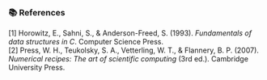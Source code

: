 ### 📚 References

[1] Horowitz, E., Sahni, S., & Anderson-Freed, S. (1993). *Fundamentals of data structures in C*. Computer Science Press.  
[2] Press, W. H., Teukolsky, S. A., Vetterling, W. T., & Flannery, B. P. (2007). *Numerical recipes: The art of scientific computing* (3rd ed.). Cambridge University Press.

